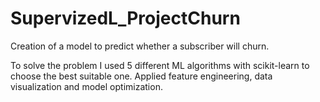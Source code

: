 # SupervizedL_ProjectChurn
Creation of a model to predict whether a subscriber will churn.

To solve the problem I used 5 different ML algorithms with scikit-learn to choose the best suitable one. 
Applied feature engineering, data visualization and model optimization.
